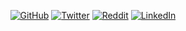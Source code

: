 <!--
**MahanFathi/MahanFathi** is a ✨ _special_ ✨ repository because its `README.md` (this file) appears on your GitHub profile.

Here are some ideas to get you started:

- 🔭 I’m currently working on ...
- 🌱 I’m currently learning ...
- 👯 I’m looking to collaborate on ...
- 🤔 I’m looking for help with ...
- 💬 Ask me about ...
- 📫 How to reach me: ...
- 😄 Pronouns: ...
- ⚡ Fun fact: ...
-->


<p align="center">
	<a href="https://github.com/MahanFathi"><img src="https://img.shields.io/github/followers/MahanFathi.svg?label=GitHub&style=social" alt="GitHub"></a>
	<a href="https://twitter.com/vforvaricocele"><img src="https://img.shields.io/twitter/follow/vforvaricocele?label=Twitter&style=social" alt="Twitter"></a>
	<a href="https://www.reddit.com/user/MahanFathi"><img src="https://img.shields.io/reddit/user-karma/combined/MahanFathi?label=reddit&style=social" alt="Reddit"></a>
	<a href="https://www.linkedin.com/in/mahanfathi"><img src="https://img.shields.io/badge/LinkedIn--_.svg?style=social&logo=linkedin" alt="LinkedIn"></a>
<p/>
